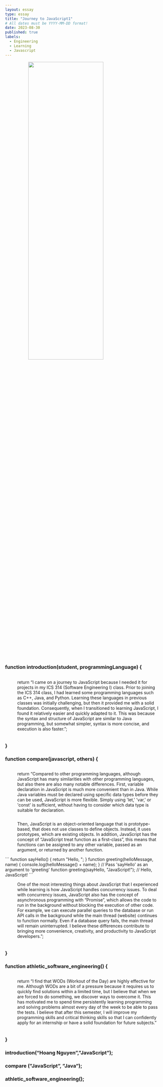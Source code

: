 ```yaml
---
layout: essay
type: essay
title: "Journey to JavaScript1"
# All dates must be YYYY-MM-DD format!
date: 2023-08-30
published: true
labels:
  - Engineering
  - Learning
  - Javascript
---
```

<p><img height="50%" 
     style="display: block;
  margin-left: auto;
  margin-right: auto;
  width: 70%" 
     src="https://www.workato.com/product-hub/wp-content/uploads/2020/12/workato-blog-JavaScript-20201208-bl-01.jpg"></p>

<h3>function introduction(student, programmingLanguage) {</h3>
<p style="display: inline-block;
    margin-left: 40px;">return “I came on a journey to JavaScript because I needed it for projects in my ICS 314 (Software Engineering I) class. Prior to joining the ICS 314 class, I had learned some programming languages such as C++, Java, and Python. Learning these languages in previous classes was initially challenging, but then it provided me with a solid foundation. Consequently, when I transitioned to learning JavaScript, I found it relatively easier and quickly adapted to it. This was because the syntax and structure of JavaScript are similar to Java programming, but somewhat simpler, syntax is more concise, and execution is also faster.”;</p>
<h3>}</h3>

<h3>function compare(javascript, others) {</h3>
<p style="display: inline-block;
    margin-left: 40px;">return “Compared to other programming languages, although JavaScript has many similarities with other programming languages, but also there are also many notable differences. First, variable declaration in JavaScript is much more convenient than in Java. While Java variables must be declared using specific data types before they can be used, JavaScript is more flexible. Simply using 'let,' 'var,' or 'const' is sufficient, without having to consider which data type is suitable for declaration. </p>

<p style="display: inline-block;
    margin-left: 40px;">Then, JavaScript is an object-oriented language that is prototype-based, that does not use classes to define objects. Instead, it uses prototypes, which are existing objects. In addition, JavaScript has the concept of “JavaScript treat function as a first-class”, this means that functions can be assigned to any other variable, passed as an argument, or returned by another function. </p>
```
function sayHello() {
  return "Hello, ";
}
function greeting(helloMessage, name) {
  console.log(helloMessage() + name);
}
// Pass 'sayHello' as an argument to 'greeting' function
greeting(sayHello, "JavaScript!");
// Hello, JavaScript!
```
<p style="display: inline-block;
    margin-left: 40px;">One of the most interesting things about JavaScript that I experienced while learning is how JavaScript handles concurrency issues. To deal with concurrency issues, JavaScript also has the concept of asynchronous programming with “Promise”, which allows the code to run in the background without blocking the execution of other code. For example, we can execute parallel queries to the database or run API calls in the background while the main thread (website) continues to function normally. Even if a database query fails, the main thread will remain uninterrupted. I believe these differences contribute to bringing more convenience, creativity, and productivity to JavaScript developers.”; </p>
<h3>}</h3>

<h3>function athletic_software_engineering() {</h3>
<p style="display: inline-block;
    margin-left: 40px;">return “I find that WODs (Workout of the Day) are highly effective for me. Although WODs are a bit of a pressure because it requires us to quickly find solutions within a limited time, but I believe that when we are forced to do something, we discover ways to overcome it. This has motivated me to spend time persistently learning programming and solving problems almost every day of the week to be able to pass the tests. I believe that after this semester, I will improve my programming skills and critical thinking skills so that I can confidently apply for an internship or have a solid foundation for future subjects.” </p>
<h3>}</h3>

<h3>introduction(“Hoang Nguyen”,”JavaScript”);</h3>
<h3>compare (”JavaScript”, ”Java”);</h3>
<h3>athletic_software_engineering();</h3>


